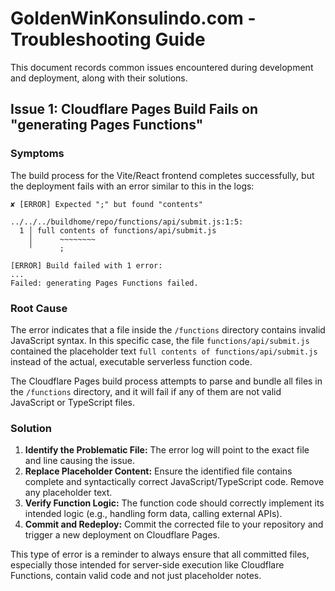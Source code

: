 # GoldenWinKonsulindo.com - Troubleshooting Guide

This document records common issues encountered during development and deployment, along with their solutions.

## Issue 1: Cloudflare Pages Build Fails on "generating Pages Functions"

### Symptoms

The build process for the Vite/React frontend completes successfully, but the deployment fails with an error similar to this in the logs:

```
✘ [ERROR] Expected ";" but found "contents"

../../../buildhome/repo/functions/api/submit.js:1:5:
  1 │ full contents of functions/api/submit.js
    │      ~~~~~~~~
    ╵      ;

[ERROR] Build failed with 1 error:
...
Failed: generating Pages Functions failed.
```

### Root Cause

The error indicates that a file inside the `/functions` directory contains invalid JavaScript syntax. In this specific case, the file `functions/api/submit.js` contained the placeholder text `full contents of functions/api/submit.js` instead of the actual, executable serverless function code.

The Cloudflare Pages build process attempts to parse and bundle all files in the `/functions` directory, and it will fail if any of them are not valid JavaScript or TypeScript files.

### Solution

1.  **Identify the Problematic File:** The error log will point to the exact file and line causing the issue.
2.  **Replace Placeholder Content:** Ensure the identified file contains complete and syntactically correct JavaScript/TypeScript code. Remove any placeholder text.
3.  **Verify Function Logic:** The function code should correctly implement its intended logic (e.g., handling form data, calling external APIs).
4.  **Commit and Redeploy:** Commit the corrected file to your repository and trigger a new deployment on Cloudflare Pages.

This type of error is a reminder to always ensure that all committed files, especially those intended for server-side execution like Cloudflare Functions, contain valid code and not just placeholder notes.
